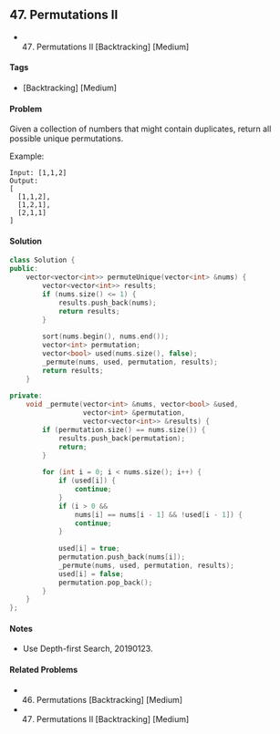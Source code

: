 ## 47. Permutations II
- 47. Permutations II [Backtracking] [Medium]

#### Tags
- [Backtracking] [Medium]

#### Problem
Given a collection of numbers that might contain duplicates, return all possible unique permutations.

Example:

    Input: [1,1,2]
    Output:
    [
      [1,1,2],
      [1,2,1],
      [2,1,1]
    ]

#### Solution
``` C++
class Solution {
public:
    vector<vector<int>> permuteUnique(vector<int> &nums) {
        vector<vector<int>> results;
        if (nums.size() <= 1) {
            results.push_back(nums);
            return results;
        }
        
        sort(nums.begin(), nums.end());
        vector<int> permutation;
        vector<bool> used(nums.size(), false);
        _permute(nums, used, permutation, results);
        return results;
    }
    
private:
    void _permute(vector<int> &nums, vector<bool> &used, 
                  vector<int> &permutation,
                  vector<vector<int>> &results) {
        if (permutation.size() == nums.size()) {
            results.push_back(permutation);
            return;
        }
        
        for (int i = 0; i < nums.size(); i++) {
            if (used[i]) {
                continue;
            }
            if (i > 0 && 
                nums[i] == nums[i - 1] && !used[i - 1]) {
                continue;
            }
            
            used[i] = true;
            permutation.push_back(nums[i]);
            _permute(nums, used, permutation, results);
            used[i] = false;
            permutation.pop_back();
        }
    }
};
```

#### Notes
- Use Depth-first Search, 20190123.

#### Related Problems
- 46. Permutations [Backtracking] [Medium]
- 47. Permutations II [Backtracking] [Medium]
